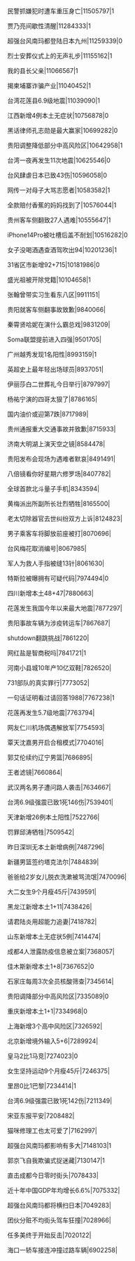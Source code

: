 民警抓嫌犯时遭车重压身亡|11505797|1

贾乃亮间歇性清醒|11284333|1

超强台风南玛都登陆日本九州|11259339|0

烈士安葬仪式上的无声礼步|11155162|1

我的县长父亲|11066567|1

揭柬埔寨诈骗产业|11040452|1

台湾花莲县6.9级地震|11039090|1

江西新增4例本土无症状|10756878|0

黑话律师孔志勋是最大赢家|10699282|0

贵阳调整降低部分中高风险区|10642958|1

台湾一夜再发生11次地震|10625546|0

台风肆虐日本已致43伤|10596058|0

网传一对母子大骂志愿者|10583582|1

全款赔付香蕉的妈妈找到了|10576044|1

贵州客车侧翻致27人遇难|10555647|1

iPhone14Pro被吐槽后盖不耐划|10516282|0

女子没喝酒遇查酒驾吹出94|10201236|1

31省区市新增92+715|10181986|0

盛光祖被开除党籍|10104658|1

张翰曾带实习生看东八区|9911151|

贵阳就客车侧翻事故致歉|9840066|

秦霄贤哈妮在演什么霸总戏|9831209|

Soma联盟提前进入四强|9501705|

广州越秀发现1名阳性|8993159|1

英超史上最年轻出场球员|8937051|

伊丽莎白二世葬礼今日举行|8797997|

杨祐宁演的四哥太狠了|8786165|

国内油价或迎第7跌|8717989|

贵州通报重大交通事故并致歉|8715933|

济南大明湖上演天空之镜|8584478|

贵阳发布会现场为遇难者默哀|8491491|

八倍镜看你好星期六修罗场|8407782|

全球首款北斗量子手机|8343594|

黄梅派出所副所长壮烈牺牲|8165500|

老太切除器官去世纠纷双方上诉|8124823|

男子乘客车将脚放前座被打|8070696|

台风梅花取消编号|8067985|

军人为救人手指被缝13针|8061630|

特斯拉被曝拥有可疑代码|7974494|0

四川新增本土48+47|7880663|

花莲发生我国今年以来最大地震|7877297|

贵阳事故车辆为涉疫转运车|7867687|

shutdown翻跳挑战|7861220|

网红盐是智商税吗|7841721|1

河南小县城10年产10亿双鞋|7826520|

731部队的真实罪行|7773052|

一句话证明看过请回答1988|7767238|1

花莲再发生5.7级地震|7763794|

网友仁川机场偶遇解放军|7754593|

覃天沈嘉男开启合租模式|7704016|

郭艾伦续约辽宁男篮|7686895|

王者滤镜|7660864|

武汉两名男子遭问路人袭击|7634667|

台湾6.9级强震已致1死146伤|7539401|

天津新增26例本土阳性|7522766|

罚罪邱涛牺牲|7509542|

昨日深圳无本土新增病例|7487296|

新疆男篮签约塔克法尔|7484839|

爸爸给2岁女儿脱衣洗漱被骂流氓|7470096|

大二女生9个月瘦45斤|7439591|

黑龙江新增本土1+11|7438426|

请君陆炎用超能力追妻|7418782|

山东新增本土无症状5例|7414474|

成都4人泄露防疫信息被立案|7368057|

佳木斯新增本土1+8|7367652|0

石家庄每周3次全员核酸筛查|7345614|

贵阳调降部分中高风险区|7335089|0

重庆新增本土1+1|7334968|0

上海新增3个高中风险区|7326592|

北京新增境外输入5+6|7289924|

皇马2比1马竞|7274023|0

女生坚持运动9个月瘦45斤|7246375|

里昂0比1巴黎|7234414|1

台湾6.9级强震已致1死142伤|7211349|

宋亚东报平安|7208482|

猫咪修理工也太可爱了|7162997|

超强台风南玛都影响有多大|7148103|1

郭京飞自我欺骗式捉迷藏|7130147|1

直击成都今日零时街头|7078433|

近十年中国GDP年均增长6.6%|7075332|

超强台风南玛都将横扫日本|7049283|

团伙分赃不均街头驾车狂撞|7028966|

任多美终于开始反击|7020122|

海口一轿车接连冲撞过路车辆|6902258|

